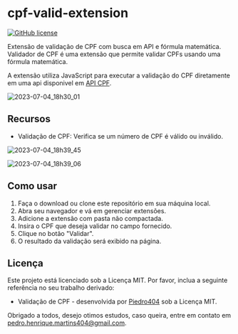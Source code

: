 # cpf-valid-extension
[![GitHub license](https://img.shields.io/github/license/piedro404/cpf-validation-api)](https://github.com/piedro404/cpf-validation-api/blob/main/LICENSE)

Extensão de validação de CPF com busca em API e fórmula matemática.
Validador de CPF é uma extensão que permite validar CPFs usando uma fórmula matemática.

A extensão utiliza JavaScript para executar a validação do CPF diretamente em uma api disponivel em [API CPF](https://github.com/piedro404/cpf-validation-api).

![2023-07-04_18h30_01](https://github.com/piedro404/cpf-valid-extension/assets/88720549/4a2934b7-a896-4662-8745-a71942956e6b)

## Recursos
- Validação de CPF: Verifica se um número de CPF é válido ou inválido.
  
![2023-07-04_18h39_45](https://github.com/piedro404/cpf-valid-extension/assets/88720549/a64eaeec-fa98-4b1c-a6da-5654d526fe95)

![2023-07-04_18h39_06](https://github.com/piedro404/cpf-valid-extension/assets/88720549/2bec45ca-f640-4a9e-8185-002119759e68)

## Como usar

1. Faça o download ou clone este repositório em sua máquina local.
2. Abra seu navegador e vá em gerenciar extensões.
3. Adicione a extensão com pasta não compactada.
4. Insira o CPF que deseja validar no campo fornecido.
5. Clique no botão "Validar".
6. O resultado da validação será exibido na página.

## Licença
Este projeto está licenciado sob a Licença MIT. Por favor, inclua a seguinte referência no seu trabalho derivado:
<br>
- Validação de CPF - desenvolvida por [Piedro404](https://github.com/piedro404) sob a Licença MIT.


Obrigado a todos, desejo otimos estudos, caso queira, entre em contato em pedro.henrique.martins404@gmail.com.
